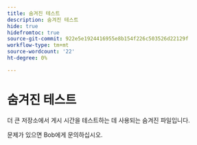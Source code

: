 ```yaml
---
title: 숨겨진 테스트
description: 숨겨진 테스트
hide: true
hidefromtoc: true
source-git-commit: 922e5e1924416955e8b154f226c503526d22129f
workflow-type: tm+mt
source-wordcount: '22'
ht-degree: 0%

---
```


# 숨겨진 테스트

더 큰 저장소에서 게시 시간을 테스트하는 데 사용되는 숨겨진 파일입니다.

문제가 있으면 Bob에게 문의하십시오.
